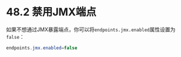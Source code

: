 # 48.2 禁用JMX端点

如果不想通过JMX暴露端点，你可以将`endpoints.jmx.enabled`属性设置为`false`：

```java
endpoints.jmx.enabled=false
```


